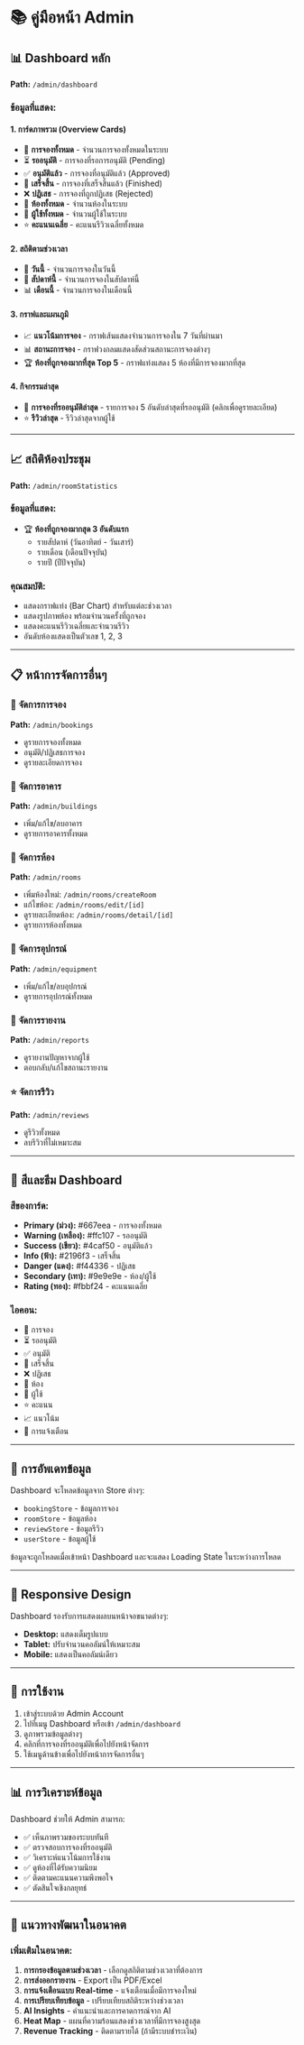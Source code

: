 # 📚 คู่มือหน้า Admin

## 📊 Dashboard หลัก
**Path:** `/admin/dashboard`

### ข้อมูลที่แสดง:

#### 1. การ์ดภาพรวม (Overview Cards)
- 📅 **การจองทั้งหมด** - จำนวนการจองทั้งหมดในระบบ
- ⏳ **รออนุมัติ** - การจองที่รอการอนุมัติ (Pending)
- ✅ **อนุมัติแล้ว** - การจองที่อนุมัติแล้ว (Approved)
- 🏁 **เสร็จสิ้น** - การจองที่เสร็จสิ้นแล้ว (Finished)
- ❌ **ปฏิเสธ** - การจองที่ถูกปฏิเสธ (Rejected)
- 🚪 **ห้องทั้งหมด** - จำนวนห้องในระบบ
- 👥 **ผู้ใช้ทั้งหมด** - จำนวนผู้ใช้ในระบบ
- ⭐ **คะแนนเฉลี่ย** - คะแนนรีวิวเฉลี่ยทั้งหมด

#### 2. สถิติตามช่วงเวลา
- 📆 **วันนี้** - จำนวนการจองในวันนี้
- 📅 **สัปดาห์นี้** - จำนวนการจองในสัปดาห์นี้
- 📊 **เดือนนี้** - จำนวนการจองในเดือนนี้

#### 3. กราฟและแผนภูมิ
- 📈 **แนวโน้มการจอง** - กราฟเส้นแสดงจำนวนการจองใน 7 วันที่ผ่านมา
- 📊 **สถานะการจอง** - กราฟวงกลมแสดงสัดส่วนสถานะการจองต่างๆ
- 🏆 **ห้องที่ถูกจองมากที่สุด Top 5** - กราฟแท่งแสดง 5 ห้องที่มีการจองมากที่สุด

#### 4. กิจกรรมล่าสุด
- 🔔 **การจองที่รออนุมัติล่าสุด** - รายการจอง 5 อันดับล่าสุดที่รออนุมัติ (คลิกเพื่อดูรายละเอียด)
- ⭐ **รีวิวล่าสุด** - รีวิวล่าสุดจากผู้ใช้

---

## 📈 สถิติห้องประชุม
**Path:** `/admin/roomStatistics`

### ข้อมูลที่แสดง:
- 🏆 **ห้องที่ถูกจองมากสุด 3 อันดับแรก**
  - รายสัปดาห์ (วันอาทิตย์ - วันเสาร์)
  - รายเดือน (เดือนปัจจุบัน)
  - รายปี (ปีปัจจุบัน)

### คุณสมบัติ:
- แสดงกราฟแท่ง (Bar Chart) สำหรับแต่ละช่วงเวลา
- แสดงรูปภาพห้อง พร้อมจำนวนครั้งที่ถูกจอง
- แสดงคะแนนรีวิวเฉลี่ยและจำนวนรีวิว
- อันดับห้องแสดงเป็นตัวเลข 1, 2, 3

---

## 📋 หน้าการจัดการอื่นๆ

### 📅 จัดการการจอง
**Path:** `/admin/bookings`
- ดูรายการจองทั้งหมด
- อนุมัติ/ปฏิเสธการจอง
- ดูรายละเอียดการจอง

### 🏢 จัดการอาคาร
**Path:** `/admin/buildings`
- เพิ่ม/แก้ไข/ลบอาคาร
- ดูรายการอาคารทั้งหมด

### 🚪 จัดการห้อง
**Path:** `/admin/rooms`
- เพิ่มห้องใหม่: `/admin/rooms/createRoom`
- แก้ไขห้อง: `/admin/rooms/edit/[id]`
- ดูรายละเอียดห้อง: `/admin/rooms/detail/[id]`
- ดูรายการห้องทั้งหมด

### 🔧 จัดการอุปกรณ์
**Path:** `/admin/equipment`
- เพิ่ม/แก้ไข/ลบอุปกรณ์
- ดูรายการอุปกรณ์ทั้งหมด

### 📝 จัดการรายงาน
**Path:** `/admin/reports`
- ดูรายงานปัญหาจากผู้ใช้
- ตอบกลับ/แก้ไขสถานะรายงาน

### ⭐ จัดการรีวิว
**Path:** `/admin/reviews`
- ดูรีวิวทั้งหมด
- ลบรีวิวที่ไม่เหมาะสม

---

## 🎨 สีและธีม Dashboard

### สีของการ์ด:
- **Primary (ม่วง):** #667eea - การจองทั้งหมด
- **Warning (เหลือง):** #ffc107 - รออนุมัติ
- **Success (เขียว):** #4caf50 - อนุมัติแล้ว
- **Info (ฟ้า):** #2196f3 - เสร็จสิ้น
- **Danger (แดง):** #f44336 - ปฏิเสธ
- **Secondary (เทา):** #9e9e9e - ห้อง/ผู้ใช้
- **Rating (ทอง):** #fbbf24 - คะแนนเฉลี่ย

### ไอคอน:
- 📅 การจอง
- ⏳ รออนุมัติ
- ✅ อนุมัติ
- 🏁 เสร็จสิ้น
- ❌ ปฏิเสธ
- 🚪 ห้อง
- 👥 ผู้ใช้
- ⭐ คะแนน
- 📈 แนวโน้ม
- 🔔 การแจ้งเตือน

---

## 🔄 การอัพเดทข้อมูล

Dashboard จะโหลดข้อมูลจาก Store ต่างๆ:
- `bookingStore` - ข้อมูลการจอง
- `roomStore` - ข้อมูลห้อง
- `reviewStore` - ข้อมูลรีวิว
- `userStore` - ข้อมูลผู้ใช้

ข้อมูลจะถูกโหลดเมื่อเข้าหน้า Dashboard และจะแสดง Loading State ในระหว่างการโหลด

---

## 📱 Responsive Design

Dashboard รองรับการแสดงผลบนหน้าจอขนาดต่างๆ:
- **Desktop:** แสดงเต็มรูปแบบ
- **Tablet:** ปรับจำนวนคอลัมน์ให้เหมาะสม
- **Mobile:** แสดงเป็นคอลัมน์เดียว

---

## 🚀 การใช้งาน

1. เข้าสู่ระบบด้วย Admin Account
2. ไปที่เมนู Dashboard หรือเข้า `/admin/dashboard`
3. ดูภาพรวมข้อมูลต่างๆ
4. คลิกที่การจองที่รออนุมัติเพื่อไปยังหน้าจัดการ
5. ใช้เมนูด้านข้างเพื่อไปยังหน้าการจัดการอื่นๆ

---

## 📊 การวิเคราะห์ข้อมูล

Dashboard ช่วยให้ Admin สามารถ:
- ✅ เห็นภาพรวมของระบบทันที
- ✅ ตรวจสอบการจองที่รออนุมัติ
- ✅ วิเคราะห์แนวโน้มการใช้งาน
- ✅ ดูห้องที่ได้รับความนิยม
- ✅ ติดตามคะแนนความพึงพอใจ
- ✅ ตัดสินใจเชิงกลยุทธ์

---

## 🔮 แนวทางพัฒนาในอนาคต

### เพิ่มเติมในอนาคต:
1. **การกรองข้อมูลตามช่วงเวลา** - เลือกดูสถิติตามช่วงเวลาที่ต้องการ
2. **การส่งออกรายงาน** - Export เป็น PDF/Excel
3. **การแจ้งเตือนแบบ Real-time** - แจ้งเตือนเมื่อมีการจองใหม่
4. **การเปรียบเทียบข้อมูล** - เปรียบเทียบสถิติระหว่างช่วงเวลา
5. **AI Insights** - คำแนะนำและการคาดการณ์จาก AI
6. **Heat Map** - แผนที่ความร้อนแสดงช่วงเวลาที่มีการจองสูงสุด
7. **Revenue Tracking** - ติดตามรายได้ (ถ้ามีระบบชำระเงิน)

